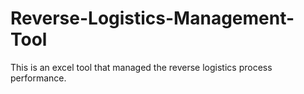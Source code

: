 # Reverse-Logistics-Management-Tool
This is an excel tool that managed the reverse logistics process performance.
